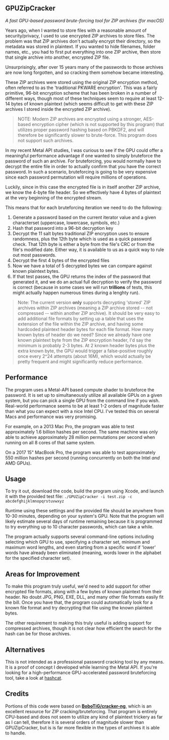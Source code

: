 ##  GPUZipCracker
*A fast GPU-based password brute-forcing tool for ZIP archives (for macOS)*

Years ago, when I wanted to store files with a reasonable amount of security/privacy, I used to use encrypted ZIP archives to store files. The problem was that ZIP archives don't actually encrypt their directory, so the metadata was stored in plaintext. If you wanted to hide filenames, folder names, etc., you had to first put everything into one ZIP archive, then store that single archive into another, encrypted ZIP file.

Unsurprisingly, after over 15 years many of the passwords to those archives are now long forgotten, and so cracking them somehow became interesting.

These ZIP archives were stored using the original ZIP encryption method, often referred to as the 'traditional PKWARE encryption'. This was a fairly primitive, 96-bit encryption scheme that has been broken in a number of different ways, though most of these techniques seem to require at least 12-14 bytes of known plaintext (which seems difficult to get with these ZIP archives I stored inside the encrypted ZIP archive).

>NOTE: Modern ZIP archives are encrypted using a stronger, AES-based encryption cipher (which is not supported by this program) that utilizes proper password hashing based on PBKDF2, and will therefore be significantly slower to brute-force. This program does not support such archives.

In my recent Metal API studies, I was curious to see if the GPU could offer a meaningful performance advantage if one wanted to simply bruteforce the password of such an archive. For bruteforcing, you would normally have to decrypt the entire file in order to actually confirm that you have the correct password. In such a scenario, bruteforcing is going to be very expensive since each password permutation will require millions of operations.

Luckily, since in this case the encrypted file is in itself another ZIP archive, we know the 4-byte file header. So we effectively have 4 bytes of plaintext at the very beginning of the encrypted stream.

This means that for each bruteforcing iteration we need to do the following:
1. Generate a password based on the current iterator value and a given characterset (uppercase, lowercase, symbols, etc.)
2. Hash that password into a 96-bit decryption key
3. Decrypt the 11 salt bytes traditional ZIP encryption uses to ensure randomness, plus the 12th byte which is used as a quick password check. That 12th byte is either a byte from the file's CRC or from the file's modified date. Either way, it is available to us as a quick way to rule out most passwords.
4. Decrypt the first 4 bytes of the encrypted files
5. Now we have a total of 5 decrypted bytes we can compare against known plaintext bytes.
6. If that test passes, the GPU returns the index of the password that generated it, and we do an actual full decryption to verify the password is correct (because in some cases we will run **trillions** of tests, this might actually happen numerous times during a lenghty run).

> Note: The current version **only** supports decrypting 'stored' ZIP archives within ZIP archives (meaning a ZIP archive stored -- not compressed -- within another ZIP archive). It should be very easy to add additional file formats by setting up a table that uses the extension of the file within the ZIP archive, and having some hardcoded plaintext header bytes for each file format. How many known bytes of header do we need? Since we already have one known plaintext byte from the ZIP encryption header, I'd say the minimum is probably 2-3 bytes.
> At 2 known header bytes plus the extra known byte, the GPU would trigger a false-positive roughly once every 2^24 attempts (about 16M), which would actually be pretty frequent and might significantly reduce performance.

## Performance

The program uses a Metal-API based compute shader to bruteforce the password. It is set up to simultaneously utilize all available GPUs on a given system, but you can pick a single GPU from the command line if you wish.
Real-world performance seems to be at least 1-2 orders of magnitude faster than what you can expect with a nice Intel CPU. I've tested this on several Macs and performance was very promising.

For example, on a 2013 Mac Pro, the program was able to test approximately 1.6 billion hashes per second. The same machine was only able to achieve approximately 28 million permutations per second when running on all 8 cores of that same system.

On a 2017 15" MacBook Pro, the program was able to test approximately 550 million hashes per second (running concurrently on both the Intel *and* AMD GPUs).

## Usage
To try it out, download the code, build the program using Xcode, and launch it with the provided test file:
`./GPUZipCracker -i test.zip -c abcdefghijklmnopqrstuvwxyz`

Runtime using these settings and the provided file should be anywhere from 10-30 minutes, depending on your system's GPU. Note that the program will likely estimate several days of runtime remaining because it is programmed to try everything up to 10 character passwords, which can take a while.

The program actually supports several command-line options including selecting which GPU to use, specifying a character set, minimum and maximum word lengths, and even starting from a specific word if 'lower' words have already been eliminated (meaning, words lower in the alphabet for the specified character set).

## Areas for Improvement
To make this program truly useful, we'd need to add support for other encrypted file formats, along with a few bytes of known plaintext from their header. No doubt JPG, PNG, EXE, DLL, and many other file formats easily fit the bill. Once you have that, the program could automatically look for a known file format and try decrypting that file using the known plaintext bytes.

The other requirement to making this truly useful is adding support for compressed archives, though it is not clear how efficient the search for the hash can be for those archives.

## Alternatives
This is not intended as a professional password cracking tool by any means. It is a proof of concept I developed while learning the Metal API. If you're looking for a high-performance GPU-accelerated password bruteforcing tool, take a look at [hashcat](https://github.com/hashcat/hashcat).

## Credits
Portions of this code were based on [**BoboTiG/cracker-ng**](https://github.com/BoboTiG/cracker-ng), which is an excellent resource for ZIP cracking/bruteforcing. That program is entirely CPU-based and does not seem to utilize any kind of plaintext trickery as far as I can tell, therefore it is several orders of magnitude slower than GPUZipCracker, but is is far more flexible in the types of archives it is able to handle.
